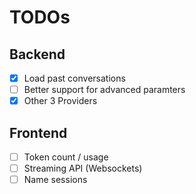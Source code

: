 # TODOs


## Backend

- [x] Load past conversations
- [ ] Better support for advanced paramters
- [x] Other 3 Providers

## Frontend

- [ ] Token count / usage
- [ ] Streaming API (Websockets)
- [ ] Name sessions
